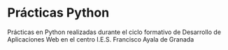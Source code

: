# Prácticas Python
Prácticas en Python realizadas durante el ciclo formativo de Desarrollo de Aplicaciones Web en el centro I.E.S. Francisco Ayala de Granada

